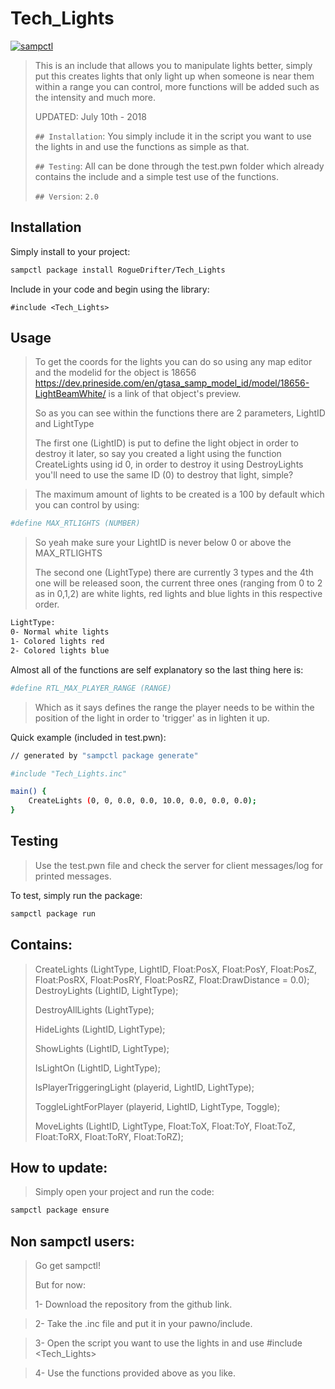 # Tech_Lights

[![sampctl](https://shields.southcla.ws/badge/sampctl-Tech_Lights-2f2f2f.svg?style=for-the-badge)](https://github.com/RogueDrifter/Tech_Lights)

> This is an include that allows you to manipulate lights better, simply put this creates lights that only light up when someone
> is near them within a range you can control, more functions will be added such as the intensity and much more.
>
> UPDATED: July 10th - 2018
>
> `## Installation`: 
> You simply include it in the script you want to use the lights in and use the functions as simple as that.
>
> `## Testing`: 
> All can be done through the test.pwn folder which already
> contains the include and a simple test use of the functions.
>
> `## Version`: `2.0`

## Installation

Simply install to your project:

```bash
sampctl package install RogueDrifter/Tech_Lights
```

Include in your code and begin using the library:

```pawn
#include <Tech_Lights>
```

## Usage

> To get the coords for the lights you can do so using any map editor and the modelid for the object is 18656
> https://dev.prineside.com/en/gtasa_samp_model_id/model/18656-LightBeamWhite/ is a link of that object's preview.
>
> So as you can see within the functions there are 2 parameters, LightID and LightType
>
> The first one (LightID) is put to define the light object in order to destroy it later, so say you created a light using the function CreateLights using id 0, in order to destroy it using DestroyLights you'll need to use the same ID (0) to destroy that light, simple?

> The maximum amount of lights to be created is a 100 by default which you can control by using:
>

```bash
#define MAX_RTLIGHTS (NUMBER)
```
> So yeah make sure your LightID is never below 0 or above the MAX_RTLIGHTS
>
> The second one (LightType) there are currently 3 types and the 4th one will be released soon, the current three ones (ranging from 0 to 2 as in 0,1,2) are white lights, red lights and blue lights in this respective order.
```bash
LightType:
0- Normal white lights
1- Colored lights red
2- Colored lights blue
```
Almost all of the functions are self explanatory so the last thing here is:

```bash
#define RTL_MAX_PLAYER_RANGE (RANGE)
```
> Which as it says defines the range the player needs to be within the position of the light in order to 'trigger' as in lighten it up.

Quick example (included in test.pwn):
```bash
// generated by "sampctl package generate"

#include "Tech_Lights.inc"

main() {
	CreateLights (0, 0, 0.0, 0.0, 10.0, 0.0, 0.0, 0.0);
}
```

## Testing

> Use the test.pwn file and check the server for client messages/log for printed messages.

To test, simply run the package:

```bash
sampctl package run
```

## Contains:

> CreateLights (LightType, LightID, Float:PosX, Float:PosY, Float:PosZ, Float:PosRX, Float:PosRY, Float:PosRZ, Float:DrawDistance = 0.0);
> DestroyLights (LightID, LightType);
>
> DestroyAllLights (LightType);
>
> HideLights (LightID, LightType);
>
> ShowLights (LightID, LightType);
>
> IsLightOn (LightID, LightType);
>
> IsPlayerTriggeringLight (playerid, LightID, LightType);
>
> ToggleLightForPlayer (playerid, LightID, LightType, Toggle);
>
> MoveLights (LightID, LightType, Float:ToX, Float:ToY, Float:ToZ, Float:ToRX, Float:ToRY, Float:ToRZ);

## How to update:

>Simply open your project and run the code:

```bash
sampctl package ensure
```

## Non sampctl users:
> Go get sampctl! 
>
> But for now:
>
> 1- Download the repository from the github link.

> 2- Take the .inc file and put it in your pawno/include.

> 3- Open the script you want to use the lights in and use #include <Tech_Lights>

> 4- Use the functions provided above as you like.
